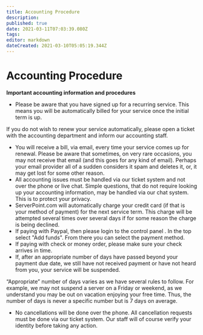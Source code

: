 ```yaml
---
title: Accounting Procedure
description: 
published: true
date: 2021-03-11T07:03:39.080Z
tags: 
editor: markdown
dateCreated: 2021-03-10T05:05:19.344Z
---
```


# Accounting Procedure


**Important accounting information and procedures**

- Please be aware that you have signed up for a recurring service. This means you will be automatically billed for your service once the initial term is up.

If you do not wish to renew your service automatically, please open a ticket with the accounting department and inform our accounting staff.

- You will receive a bill, via email, every time your service comes up for renewal. Please be aware that sometimes, on very rare occasions, you may not receive that email (and this goes for any kind of email). Perhaps your email provider all of a sudden considers it spam and deletes it, or, it may get lost for some other reason.
- All accounting issues must be handled via our ticket system and not over the phone or live chat. Simple questions, that do not require looking up your accounting information, may be handled via our chat system. This is to protect your privacy.
- ServerPoint.com will automatically charge your credit card (if that is your method of payment) for the next service term. This charge will be attempted several times over several days if for some reason the charge is being declined.
- If paying with Paypal, then please login to the control panel . In the top select "Add funds". From there you can select the payment method.
- If paying with check or money order, please make sure your check arrives in time.
- If, after an appropriate number of days have passed beyond your payment due date, we still have not received payment or have not heard from you, your service will be suspended.

“Appropriate” number of days varies as we have several rules to follow. For example, we may not suspend a server on a Friday or weekend, as we understand you may be out on vacation enjoying your free time. Thus, the number of days is never a specific number but is 7 days on average.

- No cancellations will be done over the phone. All cancellation requests must be done via our ticket system. Our staff will of course verify your identity before taking any action.